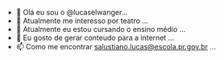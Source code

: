 - 👋 Olá eu sou o @lucaselwanger...
- 👀 Atualmente me interesso por teatro ...
- 🌱 Atualmente eu estou cursando o ensino médio ...
- 💞️ Eu gosto de gerar conteudo para a internet ...
- 📫 Como me encontrar salustiano.lucas@escola.pr.gov.br ...

<!---
lucaselwanger/lucaselwanger is a ✨ special ✨ repository because its `README.md` (this file) appears on your GitHub profile.
You can click the Preview link to take a look at your changes.
--->
 
